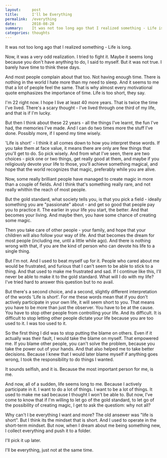 ```yaml
---
layout:     post
title:      I'll be Everything
permalink:  /everything
date:       2018-08-28
summary:    It was not too long ago that I realized something - Life is long...
categories: thoughts
---
```


It was not too long ago that I realized something - Life is long.

Now, it was a very odd realization. I tried to fight it. Maybe it seems long because you don't have anything to do, I said to myself. But it was not true. I barely have time to think these days.

And most people complain about that too. Not having enough time. There is nothing in the world I hate more than my need to sleep. And it seems to me that a lot of people feel the same. That is why almost every motivational quote emphasizes the importance of time. Life is too short, they say.

I'm 22 right now. I hope I live at least 40 more years. That is twice the time I've lived. There's a scary thought - I've lived through one third of my life, and that is if I'm lucky.

But then I think about these 22 years - all the things I've learnt, the fun I've had, the memories I've made. And I can do two times more the stuff I've done. Possibly more, if I spend my time wisely.

'Life is short' - I think it all comes down to how you interpret these words. If you take them at face value, it means there are only are few things that you'll get to do. So pick wisely. And from what I've seen, there are two choices - pick one or two things, get really good at them, and maybe if you religiously devote your life to those, you'll achieve something magical, and hope that the world recognizes that magic, preferably while you are alive.

Now, some really brilliant people have managed to create magic in more than a couple of fields. And I think that's something really rare, and not really whithin the reach of most people.

But the gold standard, what society tells you, is that you pick a field - ideally something you are "passionate" about - and get so good that people pay you to practice it. The earlier in your life you start, the better. And that becomes your living. And maybe then, you have some chance of creating some magic.

Then you take care of other people - your family, and hope that your children will also follow your way of life. And that becomes the dream for most people (including me, until a little while ago). And there is nothing wrong with that, if you are the kind of person who can devote his life to a single thing.

But I'm not. And I used to beat myself up for it. People who cared about me would be frustrated, and furious that I can't seem to be able to stick to a thing. And that used to make me frustrated and sad. If I continue like this, I'll never be able to make it to the gold standard. What will I do with my life? I've tried hard to answer this question but to no avail.

But there's a second choice, and a second, slightly different interpretation of the words 'Life is short'. For me these words mean that if you don't actively participate in your own life, it will seem short to you. That means you have to be more than just the observer. You have to be at the cause. You have to stop other people from controlling your life. And its difficult. It is difficult to stop letting other people dictate your life because you are too used to it. I was too used to it.

So the first thing I did was to stop putting the blame on others. Even if it actually was their fault, I would take the blame on myself. That empowered me. If you blame other people, you can't solve the problem, because you take the power out of your hands. And that also helped me to take better decisions. Because I knew that I would later blame myself if anything goes wrong, I took the responsibility to do things I wanted.

It sounds selfish, and it is. Because the most important person for me, is me.

And now, all of a sudden, life seems long to me. Because I actively participate in it. I want to do a lot of things. I want to be a lot of things. It used to make me sad because I thought I won't be able to. But now, I've come to know that if I'm willing to let go of the gold standard, to let go of the possibility of creating magic, I get to ask the questiom: why not all?

Why can't I be everything I want and more? The old ansewer was "life is short". But I think its the mindset that is short. And I used to operate in the short-term mindset. But now, when I dream about me being something new, I collect everything and push it to a folder.

I'll pick it up later.

I'll be everything, just not at the same time.
